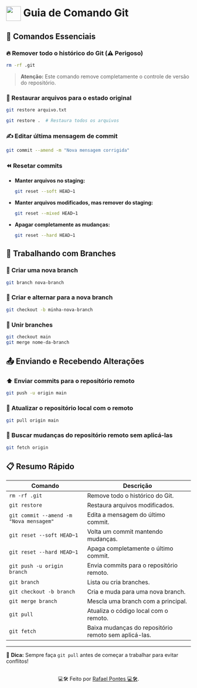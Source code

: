 <h1>
    <a href="https://github.com/Rafael705">
     <img align="center" width="40px" src="https://github.githubassets.com/images/modules/logos_page/GitHub-Mark.png"></a>
    <span> Guia de Comando Git</span>
</h1>

## 📌 Comandos Essenciais

### 🔥 Remover todo o histórico do Git (⚠️ Perigoso)
```bash
rm -rf .git
```
> **Atenção:** Este comando remove completamente o controle de versão do repositório.

### 🔄 Restaurar arquivos para o estado original
```bash
git restore arquivo.txt
```
```bash
git restore .  # Restaura todos os arquivos
```

### ✍️ Editar última mensagem de commit
```bash
git commit --amend -m "Nova mensagem corrigida"
```

### ⏪ Resetar commits
- **Manter arquivos no staging:**
  ```bash
  git reset --soft HEAD~1
  ```
- **Manter arquivos modificados, mas remover do staging:**
  ```bash
  git reset --mixed HEAD~1
  ```
- **Apagar completamente as mudanças:**
  ```bash
  git reset --hard HEAD~1
  ```

## 🔀 Trabalhando com Branches

### 📌 Criar uma nova branch
```bash
git branch nova-branch
```

### 🚀 Criar e alternar para a nova branch
```bash
git checkout -b minha-nova-branch
```

### 🔄 Unir branches
```bash
git checkout main
git merge nome-da-branch
```

## 📤 Enviando e Recebendo Alterações

### ⬆️ Enviar commits para o repositório remoto
```bash
git push -u origin main
```

### 🔄 Atualizar o repositório local com o remoto
```bash
git pull origin main
```

### 📡 Buscar mudanças do repositório remoto sem aplicá-las
```bash
git fetch origin
```

## 📋 Resumo Rápido
| Comando | Descrição |
|---------|------------|
| `rm -rf .git` | Remove todo o histórico do Git. |
| `git restore` | Restaura arquivos modificados. |
| `git commit --amend -m "Nova mensagem"` | Edita a mensagem do último commit. |
| `git reset --soft HEAD~1` | Volta um commit mantendo mudanças. |
| `git reset --hard HEAD~1` | Apaga completamente o último commit. |
| `git push -u origin branch` | Envia commits para o repositório remoto. |
| `git branch` | Lista ou cria branches. |
| `git checkout -b branch` | Cria e muda para uma nova branch. |
| `git merge branch` | Mescla uma branch com a principal. |
| `git pull` | Atualiza o código local com o remoto. |
| `git fetch` | Baixa mudanças do repositório remoto sem aplicá-las. |

---
📌 **Dica:** Sempre faça `git pull` antes de começar a trabalhar para evitar conflitos!

##
<div align="center">💻🛠️ Feito por <a href="https://github.com/Rafael705">Rafael Pontes 💻🛠️</a>.</div>

